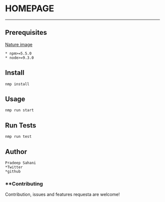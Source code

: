 #  **HOMEPAGE**
*******************************************************************************************************
## **Prerequisites**
[Nature image](https://pixabay.com/link/?ua=cd3%3Dimage%26cd7%3Den%253Anature%253AIND%26ec%3Dapi_ad%26ea%3Dnavigate%26el%3Dgetty%26tid%3DUA-20223345-1%26dr%3Dhttps%253A%252F%252Fwww.google.com%252F&sp=%2524%3Dadvertisement_clicked%26user_action%3Dnavigate%26ad_partner%3Dgetty%26ad_content%3Dapi_ad%26ad_type%3D%26media_type%3Dphoto%26media_subtype%3D%26media_id%3D&next=https%3A%2F%2Fwww.istockphoto.com%2Fphoto%2Fhealthy-green-trees-in-forest-of-spruce-fir-and-pine-gm541152916-96774097%3Futm_source%3Dpixabay%26utm_medium%3Daffiliate%26utm_campaign%3DSRP_image_sponsored%26utm_content%3Dhttps%253A%252F%252Fpixabay.com%252Fimages%252Fsearch%252Fnature%252F%26utm_term%3Dnature&hash=bd6e91c5a1ab2c0f791d12d0ead890baa6b5d180&=)
```
* npm>=5.5.0
* node>=9.3.0

```
## **Install**

```
nmp install
```
## **Usage**

```
nmp run start
```
## **Run Tests**

```
nmp run test
```
## **Author**

```
Pradeep Sahani
*Twitter
*github

```

### **Contributing 
<p> Contribution, issues and features requesta are welcome!<p>




